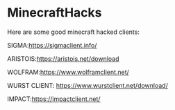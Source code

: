 # MinecraftHacks

Here are some good minecraft hacked clients:

SIGMA:https://sigmaclient.info/

ARISTOIS:https://aristois.net/download

WOLFRAM:https://www.wolframclient.net/

WURST CLIENT: https://www.wurstclient.net/download/

IMPACT:https://impactclient.net/
